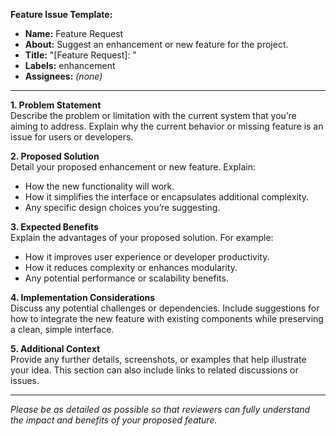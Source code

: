 **Feature Issue Template:**
- **Name:** Feature Request  
- **About:** Suggest an enhancement or new feature for the project.  
- **Title:** "[Feature Request]: "  
- **Labels:** enhancement  
- **Assignees:** *(none)* 
---

**1. Problem Statement**  
Describe the problem or limitation with the current system that you’re aiming to address. Explain why the current behavior or missing feature is an issue for users or developers.

**2. Proposed Solution**  
Detail your proposed enhancement or new feature. Explain:
- How the new functionality will work.
- How it simplifies the interface or encapsulates additional complexity.
- Any specific design choices you’re suggesting.

**3. Expected Benefits**  
Explain the advantages of your proposed solution. For example:
- How it improves user experience or developer productivity.
- How it reduces complexity or enhances modularity.
- Any potential performance or scalability benefits.

**4. Implementation Considerations**  
Discuss any potential challenges or dependencies. Include suggestions for how to integrate the new feature with existing components while preserving a clean, simple interface.

**5. Additional Context**  
Provide any further details, screenshots, or examples that help illustrate your idea. This section can also include links to related discussions or issues.

---

*Please be as detailed as possible so that reviewers can fully understand the impact and benefits of your proposed feature.*